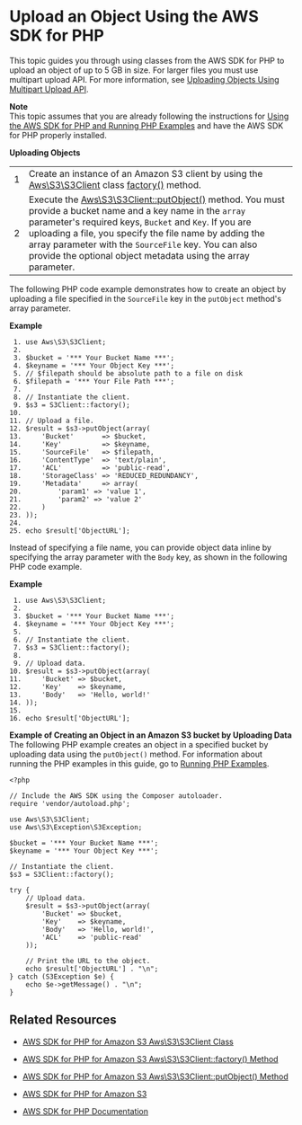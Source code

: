 # Upload an Object Using the AWS SDK for PHP<a name="UploadObjSingleOpPHP"></a>

 This topic guides you through using classes from the AWS SDK for PHP to upload an object of up to 5 GB in size\. For larger files you must use multipart upload API\. For more information, see [Uploading Objects Using Multipart Upload API](uploadobjusingmpu.md)\.

**Note**  
 This topic assumes that you are already following the instructions for [Using the AWS SDK for PHP and Running PHP Examples](UsingTheMPphpAPI.md) and have the AWS SDK for PHP properly installed\.


**Uploading Objects**  

|  |  | 
| --- |--- |
| 1 |  Create an instance of an Amazon S3 client by using the [Aws\\S3\\S3Client](http://docs.aws.amazon.com/aws-sdk-php-2/latest/class-Aws.S3.S3Client.html) class [factory\(\)](http://docs.aws.amazon.com/aws-sdk-php-2/latest/class-Aws.S3.S3Client.html#_factory) method\.  | 
| 2 |   Execute the [ Aws\\S3\\S3Client::putObject\(\)](http://docs.aws.amazon.com/aws-sdk-php-2/latest/class-Aws.S3.S3Client.html#_putObject) method\. You must provide a bucket name and a key name in the `array` parameter's required keys, `Bucket` and `Key`\. If you are uploading a file, you specify the file name by adding the array parameter with the `SourceFile` key\. You can also provide the optional object metadata using the array parameter\.  | 

The following PHP code example demonstrates how to create an object by uploading a file specified in the `SourceFile` key in the `putObject` method's array parameter\. 

**Example**  

```
 1. use Aws\S3\S3Client;
 2. 
 3. $bucket = '*** Your Bucket Name ***';
 4. $keyname = '*** Your Object Key ***';
 5. // $filepath should be absolute path to a file on disk						
 6. $filepath = '*** Your File Path ***';
 7. 						
 8. // Instantiate the client.
 9. $s3 = S3Client::factory();
10. 
11. // Upload a file.
12. $result = $s3->putObject(array(
13.     'Bucket'       => $bucket,
14.     'Key'          => $keyname,
15.     'SourceFile'   => $filepath,
16.     'ContentType'  => 'text/plain',
17.     'ACL'          => 'public-read',
18.     'StorageClass' => 'REDUCED_REDUNDANCY',
19.     'Metadata'     => array(    
20.         'param1' => 'value 1',
21.         'param2' => 'value 2'
22.     )
23. ));
24. 
25. echo $result['ObjectURL'];
```

Instead of specifying a file name, you can provide object data inline by specifying the array parameter with the `Body` key, as shown in the following PHP code example\. 

**Example**  

```
 1. use Aws\S3\S3Client;
 2. 
 3. $bucket = '*** Your Bucket Name ***';
 4. $keyname = '*** Your Object Key ***';
 5. 						
 6. // Instantiate the client.
 7. $s3 = S3Client::factory();
 8. 
 9. // Upload data.
10. $result = $s3->putObject(array(
11.     'Bucket' => $bucket,
12.     'Key'    => $keyname,
13.     'Body'   => 'Hello, world!'
14. ));
15. 
16. echo $result['ObjectURL'];
```

**Example of Creating an Object in an Amazon S3 bucket by Uploading Data**  
The following PHP example creates an object in a specified bucket by uploading data using the `putObject()` method\. For information about running the PHP examples in this guide, go to [Running PHP Examples](UsingTheMPphpAPI.md#running-php-samples)\.   

```
<?php

// Include the AWS SDK using the Composer autoloader.
require 'vendor/autoload.php';

use Aws\S3\S3Client;
use Aws\S3\Exception\S3Exception;

$bucket = '*** Your Bucket Name ***';
$keyname = '*** Your Object Key ***';
						
// Instantiate the client.
$s3 = S3Client::factory();

try {
    // Upload data.
    $result = $s3->putObject(array(
        'Bucket' => $bucket,
        'Key'    => $keyname,
        'Body'   => 'Hello, world!',
        'ACL'    => 'public-read'
    ));

    // Print the URL to the object.
    echo $result['ObjectURL'] . "\n";
} catch (S3Exception $e) {
    echo $e->getMessage() . "\n";
}
```

## Related Resources<a name="RelatedResources-UploadObjSingleOpPHP"></a>

+ [AWS SDK for PHP for Amazon S3 Aws\\S3\\S3Client Class](http://docs.aws.amazon.com/aws-sdk-php-2/latest/class-Aws.S3.S3Client.html)

+ [AWS SDK for PHP for Amazon S3 Aws\\S3\\S3Client::factory\(\) Method](http://docs.aws.amazon.com/aws-sdk-php-2/latest/class-Aws.S3.S3Client.html#_factory)

+ [AWS SDK for PHP for Amazon S3 Aws\\S3\\S3Client::putObject\(\) Method](http://docs.aws.amazon.com/aws-sdk-php-2/latest/class-Aws.S3.S3Client.html#_putObject)

+ [AWS SDK for PHP for Amazon S3](http://docs.aws.amazon.com/aws-sdk-php-2/guide/latest/service-s3.html)

+ [AWS SDK for PHP Documentation](http://docs.aws.amazon.com/aws-sdk-php-2/guide/latest/index.html)
